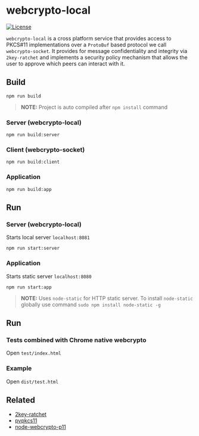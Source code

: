 # webcrypto-local

[![License](https://img.shields.io/badge/license-MIT-green.svg?style=flat)](https://raw.githubusercontent.com/PeculiarVentures/2key-ratchet/master/LICENSE.md)


`webcrypto-local` is a cross platform service that provides access to PKCS#11 implementations over a `ProtoBuf` based protocol we call `webcrypto-socket`. It provides for message confidentiality and integrity via `2key-ratchet` and implements a security policy mechanism that allows the user to approve which peers can interact with it. 


## Build

```
npm run build
```

> __NOTE:__ Project is auto compiled after `npm install` command

### Server (webcrypto-local)

```
npm run build:server
```

### Client (webcrypto-socket)

```
npm run build:client
```

### Application

```
npm run build:app
```

## Run

### Server (webcrypto-local)

Starts local server `localhost:8081`
```
npm run start:server
```

### Application

Starts static server `localhost:8080`
```
npm run start:app
```

> __NOTE:__ Uses `node-static` for HTTP static server. To install `node-static` globally use command `sudo npm install node-static -g`

## Run

### Tests combined with Chrome native webcrypto

Open `test/index.html`

### Example

Open `dist/test.html`

## Related
- [2key-ratchet](https://github.com/PeculiarVentures/2key-ratchet)
- [pvpkcs11](https://github.com/PeculiarVentures/pvpkcs11)
- [node-webcrypto-p11](https://github.com/PeculiarVentures/node-webcrypto-p11)
